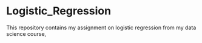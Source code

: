 # Logistic_Regression
This repository contains my assignment on logistic regression from my data science course,
